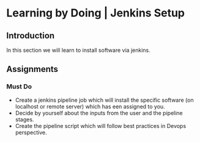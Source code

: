 
# Learning by Doing | Jenkins Setup

## Introduction
In this section we will learn to install software via jenkins.

## Assignments
### Must Do
* Create a jenkins pipeline job which will install the specific software (on localhost or remote server) which has een assigned to you.
* Decide by yourself about the inputs from the user and the pipeline stages.
* Create the pipeline script which will follow best practices in Devops perspective.  
